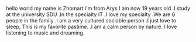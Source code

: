 hello world my name is Zhomart 
i'm from Arys 
 I am now 19 years old 
 .I study at the university  SDU 
 .In the specialty IT 
 .I love my specialty 
 .We are 6 people in the family 
 .I am a very cultured sociable person 
 .I just love to sleep, This is my favorite pastime. 
 .I am a calm person by nature. I love listening to music and dreaming. 
